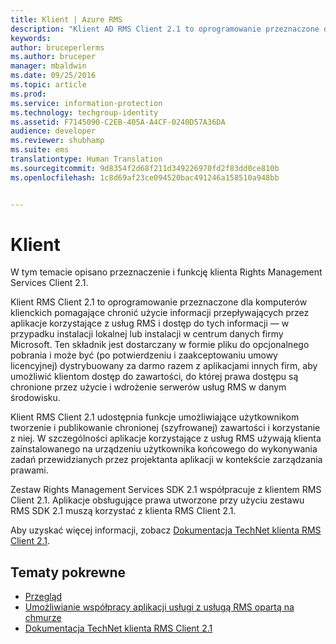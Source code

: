 ```yaml
---
title: Klient | Azure RMS
description: "Klient AD RMS Client 2.1 to oprogramowanie przeznaczone dla komputerów klienckich, które ułatwia ochronę dostępu do informacji i ich użycie"
keywords: 
author: bruceperlerms
ms.author: bruceper
manager: mbaldwin
ms.date: 09/25/2016
ms.topic: article
ms.prod: 
ms.service: information-protection
ms.technology: techgroup-identity
ms.assetid: F7145090-C2EB-405A-A4CF-0240D57A36DA
audience: developer
ms.reviewer: shubhamp
ms.suite: ems
translationtype: Human Translation
ms.sourcegitcommit: 9d8354f2d68f211d349226970fd2f83dd0ce810b
ms.openlocfilehash: 1c8d69af23ce094520bac491246a158510a948bb


---
```


# <a name="client"></a>Klient

W tym temacie opisano przeznaczenie i funkcję klienta Rights Management Services Client 2.1.

Klient RMS Client 2.1 to oprogramowanie przeznaczone dla komputerów klienckich pomagające chronić użycie informacji przepływających przez aplikacje korzystające z usług RMS i dostęp do tych informacji — w przypadku instalacji lokalnej lub instalacji w centrum danych firmy Microsoft. Ten składnik jest dostarczany w formie pliku do opcjonalnego pobrania i może być (po potwierdzeniu i zaakceptowaniu umowy licencyjnej) dystrybuowany za darmo razem z aplikacjami innych firm, aby umożliwić klientom dostęp do zawartości, do której prawa dostępu są chronione przez użycie i wdrożenie serwerów usług RMS w danym środowisku.

Klient RMS Client 2.1 udostępnia funkcje umożliwiające użytkownikom tworzenie i publikowanie chronionej (szyfrowanej) zawartości i korzystanie z niej. W szczególności aplikacje korzystające z usług RMS używają klienta zainstalowanego na urządzeniu użytkownika końcowego do wykonywania zadań przewidzianych przez projektanta aplikacji w kontekście zarządzania prawami.

Zestaw Rights Management Services SDK 2.1 współpracuje z klientem RMS Client 2.1. Aplikacje obsługujące prawa utworzone przy użyciu zestawu RMS SDK 2.1 muszą korzystać z klienta RMS Client 2.1.

Aby uzyskać więcej informacji, zobacz [Dokumentacja TechNet klienta RMS Client 2.1](https://TechNet.Microsoft.Com/library/jj159267(WS.10).aspx).

## <a name="related-topics"></a>Tematy pokrewne

* [Przegląd](ad-rms-overview.md)
* [Umożliwianie współpracy aplikacji usługi z usługą RMS opartą na chmurze](how-to-use-file-api-with-aadrm-cloud.md)
* [Dokumentacja TechNet klienta RMS Client 2.1](https://TechNet.Microsoft.Com/en-us/library/jj159267(WS.10).aspx)
 

 



<!--HONumber=Nov16_HO2-->


